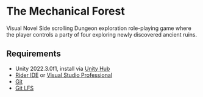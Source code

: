 # The Mechanical Forest

Visual Novel Side scrolling Dungeon exploration role-playing game where the player controls a party of four exploring newly discovered ancient ruins.


## Requirements

- Unity 2022.3.0f1, install via [Unity Hub](https://unity.com/download)
- [Rider IDE](https://www.jetbrains.com/rider/) or [Visual Studio Professional](https://visualstudio.microsoft.com/vs/unity-tools/)
- [Git](https://git-scm.com/downloads)
- [Git LFS](https://git-lfs.com/)